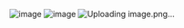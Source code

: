 ![image](https://github.com/user-attachments/assets/da375b02-b669-4b9a-af95-36808eae1676)
![image](https://github.com/user-attachments/assets/574a92b3-f12d-4f76-9ea8-eba25c8f0d5f)
![Uploading image.png…]()
